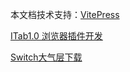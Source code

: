 本文档技术支持：[VitePress](https://vitepress.dev/zh/guide/getting-started)

[ITab1.0 浏览器插件开发](https://github.com/xdlumia/lingo)

[Switch大气层下载](https://github.com/Cirrest/NXmode/releases)